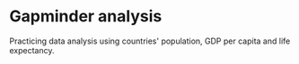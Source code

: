 # Gapminder analysis

Practicing data analysis using countries' population, GDP per capita and life expectancy.
